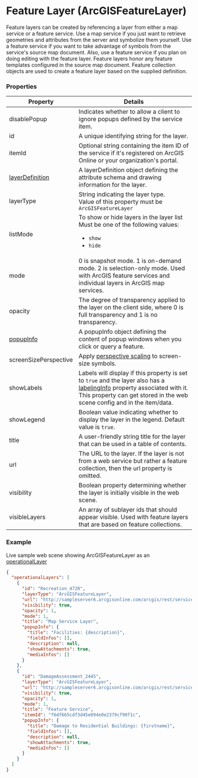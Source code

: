 # Feature Layer (ArcGISFeatureLayer)

Feature layers can be created by referencing a layer from either a map service or a feature service. Use a map service if you just want to retrieve geometries and attributes from the server and symbolize them yourself. Use a feature service if you want to take advantage of symbols from the service's source map document. Also, use a feature service if you plan on doing editing with the feature layer. Feature layers honor any feature templates configured in the source map document. Feature collection objects are used to create a feature layer based on the supplied definition.

### Properties

| Property | Details
| --- | ---
| disablePopup | Indicates whether to allow a client to ignore popups defined by the service item.
| id | A unique identifying string for the layer.
| itemId | Optional string containing the item ID of the service if it's registered on ArcGIS Online or your organization's portal.
| [layerDefinition](layerDefinition.md) | A layerDefinition object defining the attribute schema and drawing information for the layer.
| layerType | String indicating the layer type.<br>Value of this property must be `ArcGISFeatureLayer`
| listMode | To show or hide layers in the layer list<br>Must be one of the following values:<ul><li>`show`</li><li>`hide`</li></ul>
| mode | 0 is snapshot mode. 1 is on-demand mode. 2 is selection-only mode. Used with ArcGIS feature services and individual layers in ArcGIS map services.
| opacity | The degree of transparency applied to the layer on the client side, where 0 is full transparency and 1 is no transparency.
| [popupInfo](popupInfo.md) | A popupInfo object defining the content of popup windows when you click or query a feature.
| screenSizePerspective | Apply [perspective scaling](https://developers.arcgis.com/javascript/latest/api-reference/esri-layers-FeatureLayer.html#screenSizePerspectiveEnabled) to screen-size symbols.
| showLabels | Labels will display if this property is set to `true` and the layer also has a [labelingInfo](labelingInfo.md) property associated with it. This property can get stored in the web scene config and in the item/data.
| showLegend | Boolean value indicating whether to display the layer in the legend. Default value is `true`.
| title | A user-friendly string title for the layer that can be used in a table of contents.
| url | The URL to the layer. If the layer is not from a web service but rather a feature collection, then the url property is omitted.
| visibility | Boolean property determining whether the layer is initially visible in the web scene.
| visibleLayers | An array of sublayer ids that should appear visible. Used with feature layers that are based on feature collections.


### Example

Live sample web scene showing ArcGISFeatureLayer as an [operationalLayer](https://www.arcgis.com/home/webscene/viewer.html?webscene=44136259db5b42e19d2fb88e5ef0ce1c)

```json
{
  "operationalLayers": [
    {
      "id": "Recreation_4720",
      "layerType": "ArcGISFeatureLayer",
      "url": "http://sampleserver6.arcgisonline.com/arcgis/rest/services/Recreation/MapServer/0",
      "visibility": true,
      "opacity": 1,
      "mode": 1,
      "title": "Map Service Layer",
      "popupInfo": {
        "title": "Facilities: {description}",
        "fieldInfos": [],
        "description": null,
        "showAttachments": true,
        "mediaInfos": []
      }
    },
    {
      "id": "DamageAssessment_2445",
      "layerType": "ArcGISFeatureLayer",
      "url": "http://sampleserver6.arcgisonline.com/arcgis/rest/services/DamageAssessment/FeatureServer/0",
      "visibility": true,
      "opacity": 1,
      "mode": 1,
      "title": "Feature Service",
      "itemId": "f6df665cdf3d45e094e0e2379cf90f1c",
      "popupInfo": {
        "title": "Damage to Residential Buildings: {firstname}",
        "fieldInfos": [],
        "description": null,
        "showAttachments": true,
        "mediaInfos": []
      }
    }
  ]
}
```

